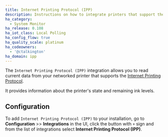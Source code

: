 ```yaml
---
title: Internet Printing Protocol (IPP)
description: Instructions on how to integrate printers that support the Internet Printing Protocol (IPP) into Home Assistant.
ha_category:
  - System Monitor
ha_release: 0.108
ha_iot_class: Local Polling
ha_config_flow: true
ha_quality_scale: platinum
ha_codeowners:
  - '@ctalkington'
ha_domain: ipp
---
```


The `Internet Printing Protocol (IPP)` integration allows you to read current data from your networked printer that supports the [Internet Printing Protocol](https://www.pwg.org/ipp/everywhere.html).

It provides information about the printer's state and remaining ink levels.

## Configuration

To add `Internet Printing Protocol (IPP)` to your installation, go to **Configuration** >> **Integrations** in the UI, click the button with `+` sign and from the list of integrations select **Internet Printing Protocol (IPP)**.

